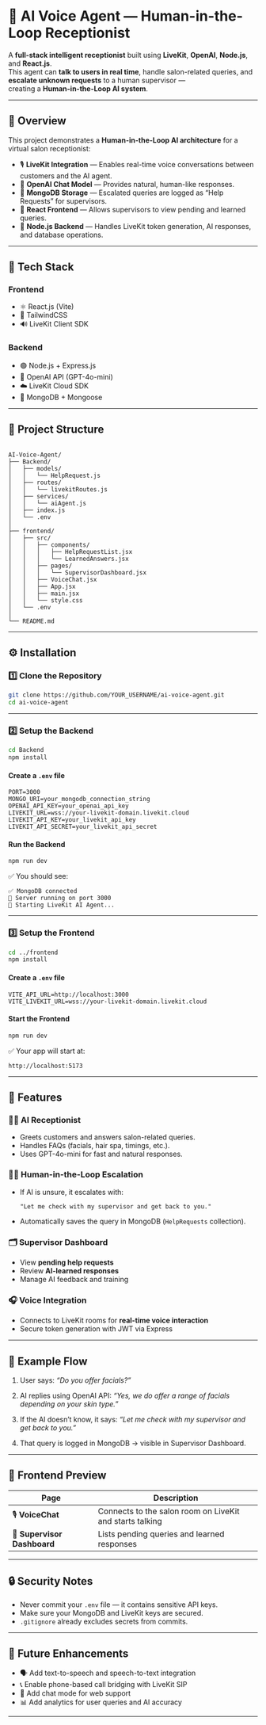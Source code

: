 # 🤖 AI Voice Agent — Human-in-the-Loop Receptionist

A **full-stack intelligent receptionist** built using **LiveKit**, **OpenAI**, **Node.js**, and **React.js**.  
This agent can **talk to users in real time**, handle salon-related queries, and **escalate unknown requests** to a human supervisor —  
creating a **Human-in-the-Loop AI system**.

---

## 🧠 Overview

This project demonstrates a **Human-in-the-Loop AI architecture** for a virtual salon receptionist:

- 🎙️ **LiveKit Integration** — Enables real-time voice conversations between customers and the AI agent.
- 🤖 **OpenAI Chat Model** — Provides natural, human-like responses.
- 🧾 **MongoDB Storage** — Escalated queries are logged as “Help Requests” for supervisors.
- 🧩 **React Frontend** — Allows supervisors to view pending and learned queries.
- 🔄 **Node.js Backend** — Handles LiveKit token generation, AI responses, and database operations.

---

## 🚀 Tech Stack

### **Frontend**
- ⚛️ React.js (Vite)
- 💨 TailwindCSS
- 🔊 LiveKit Client SDK

### **Backend**
- 🟢 Node.js + Express.js
- 🧠 OpenAI API (GPT-4o-mini)
- ☁️ LiveKit Cloud SDK
- 🍃 MongoDB + Mongoose

---

## 📂 Project Structure

```

AI-Voice-Agent/
├── Backend/
│   ├── models/
│   │   └── HelpRequest.js
│   ├── routes/
│   │   └── livekitRoutes.js
│   ├── services/
│   │   └── aiAgent.js
│   ├── index.js
│   └── .env
│
├── frontend/
│   ├── src/
│   │   ├── components/
│   │   │   ├── HelpRequestList.jsx
│   │   │   └── LearnedAnswers.jsx
│   │   ├── pages/
│   │   │   └── SupervisorDashboard.jsx
│   │   ├── VoiceChat.jsx
│   │   ├── App.jsx
│   │   ├── main.jsx
│   │   └── style.css
│   └── .env
│
└── README.md

````

---

## ⚙️ Installation

### **1️⃣ Clone the Repository**
```bash
git clone https://github.com/YOUR_USERNAME/ai-voice-agent.git
cd ai-voice-agent
````

---

### **2️⃣ Setup the Backend**

```bash
cd Backend
npm install
```

#### Create a `.env` file

```env
PORT=3000
MONGO_URI=your_mongodb_connection_string
OPENAI_API_KEY=your_openai_api_key
LIVEKIT_URL=wss://your-livekit-domain.livekit.cloud
LIVEKIT_API_KEY=your_livekit_api_key
LIVEKIT_API_SECRET=your_livekit_api_secret
```

#### Run the Backend

```bash
npm run dev
```

✅ You should see:

```
✅ MongoDB connected
🚀 Server running on port 3000
🤖 Starting LiveKit AI Agent...
```

---

### **3️⃣ Setup the Frontend**

```bash
cd ../frontend
npm install
```

#### Create a `.env` file

```env
VITE_API_URL=http://localhost:3000
VITE_LIVEKIT_URL=wss://your-livekit-domain.livekit.cloud
```

#### Start the Frontend

```bash
npm run dev
```

✅ Your app will start at:

```
http://localhost:5173
```

---

## 🧩 Features

### 👩‍💼 AI Receptionist

* Greets customers and answers salon-related queries.
* Handles FAQs (facials, hair spa, timings, etc.).
* Uses GPT-4o-mini for fast and natural responses.

### 🧑‍💻 Human-in-the-Loop Escalation

* If AI is unsure, it escalates with:

  ```
  "Let me check with my supervisor and get back to you."
  ```
* Automatically saves the query in MongoDB (`HelpRequests` collection).

### 🗂️ Supervisor Dashboard

* View **pending help requests**
* Review **AI-learned responses**
* Manage AI feedback and training

### 🎧 Voice Integration

* Connects to LiveKit rooms for **real-time voice interaction**
* Secure token generation with JWT via Express

---

## 🧠 Example Flow

1. User says:
   *“Do you offer facials?”*

2. AI replies using OpenAI API:
   *“Yes, we do offer a range of facials depending on your skin type.”*

3. If the AI doesn’t know, it says:
   *“Let me check with my supervisor and get back to you.”*

4. That query is logged in MongoDB → visible in Supervisor Dashboard.

---

## 📸 Frontend Preview

| Page                        | Description                                              |
| --------------------------- | -------------------------------------------------------- |
| 🎙️ **VoiceChat**           | Connects to the salon room on LiveKit and starts talking |
| 🧾 **Supervisor Dashboard** | Lists pending queries and learned responses              |

---

## 🔒 Security Notes

* Never commit your `.env` file — it contains sensitive API keys.
* Make sure your MongoDB and LiveKit keys are secured.
* `.gitignore` already excludes secrets from commits.

---

## 🧰 Future Enhancements

* 🗣️ Add text-to-speech and speech-to-text integration
* 📞 Enable phone-based call bridging with LiveKit SIP
* 💬 Add chat mode for web support
* 📊 Add analytics for user queries and AI accuracy

---

